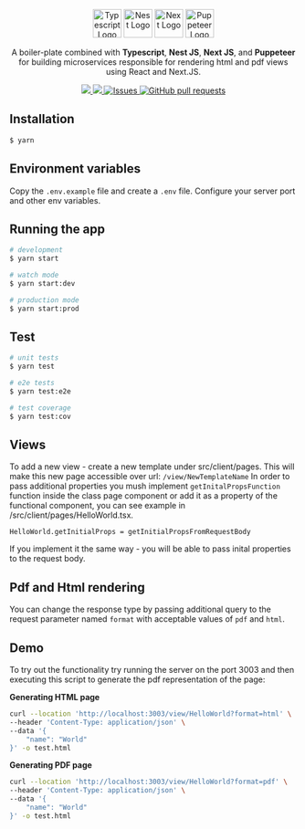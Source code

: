 <p align="center">
  <a href="https://www.typescriptlang.org/" target="blank"><img src="https://upload.wikimedia.org/wikipedia/commons/thumb/4/4c/Typescript_logo_2020.svg/512px-Typescript_logo_2020.svg.png" width="50" alt="Typescript Logo" /></a>
  <a href="http://nestjs.com/" target="blank"><img src="https://nestjs.com/img/logo-small.svg" width="50" alt="Nest Logo" /></a>
  <a href="https://nextjs.org/" target="blank"><img src="https://res.cloudinary.com/startup-grind/image/upload/c_fill,dpr_2.0,f_auto,g_center,h_1080,q_100,w_1080/v1/gcs/platform-data-dsc/events/nextjs-boilerplate-logo.png" width="50" alt="Next Logo" /></a>
  <a href="https://pptr.dev/" target="blank"><img src="https://user-images.githubusercontent.com/10379601/29446482-04f7036a-841f-11e7-9872-91d1fc2ea683.png" width="50" alt="Puppeteer Logo" /></a>
</p>

<p align="center">
  A boiler-plate combined with <b>Typescript</b>, <b>Nest JS</b>, <b>Next JS</b>, and <b>Puppeteer</b> for building microservices responsible for rendering html and pdf views using React and Next.JS.
</p>

<p align="center">
  <a href="https://github.com/dimitrij94/backend-rendering-service/blob/main/LICENSE">
    <img src="https://img.shields.io/github/license/dimitrij94/backend-rendering-service" />
  </a>
  <a href="https://github.com/dimitrij94/backend-rendering-service/backend-rendering-service">
    <img src="https://img.shields.io/github/repo-size/dimitrij94/backend-rendering-service" />
  </a>
  <a href="https://github.com/dimitrij94/backend-rendering-service/issues">
    <img alt="Issues" src="https://img.shields.io/github/issues/dimitrij94/backend-rendering-service?color=0088ff" />
  </a>
  <a href="https://github.com/dimitrij94/backend-rendering-service/pulls">
    <img alt="GitHub pull requests" src="https://img.shields.io/github/issues-pr/dimitrij94/backend-rendering-service?color=0088ff" />
  </a>
</p>

## Installation

```bash
$ yarn
```

## Environment variables

Copy the `.env.example` file and create a `.env` file. Configure your server port and other env variables.

## Running the app

```bash
# development
$ yarn start

# watch mode
$ yarn start:dev

# production mode
$ yarn start:prod
```

## Test

```bash
# unit tests
$ yarn test

# e2e tests
$ yarn test:e2e

# test coverage
$ yarn test:cov
```

## Views

To add a new view - create a new template under src/client/pages. 
This will make this new page accessible over url: `/view/NewTemplateName` 
In order to pass additional properties you mush implement `getInitalPropsFunction` function inside the class page 
component or add it as a property of the functional component, you can see example in /src/client/pages/HelloWorld.tsx.

`HelloWorld.getInitialProps = getInitialPropsFromRequestBody`

If you implement it the same way - you will be able to pass inital properties to the request body.

## Pdf and Html rendering 

You can change the response type by passing additional query to the request parameter named `format` with acceptable
values of `pdf` and `html`.

## Demo

To try out the functionality try running the server on the port 3003 and then executing this script to generate the pdf representation of the page:

**Generating HTML page**

``` bash
curl --location 'http://localhost:3003/view/HelloWorld?format=html' \
--header 'Content-Type: application/json' \
--data '{
    "name": "World"
}' -o test.html
```

**Generating PDF page**

``` bash
curl --location 'http://localhost:3003/view/HelloWorld?format=pdf' \
--header 'Content-Type: application/json' \
--data '{
    "name": "World"
}' -o test.html
```
